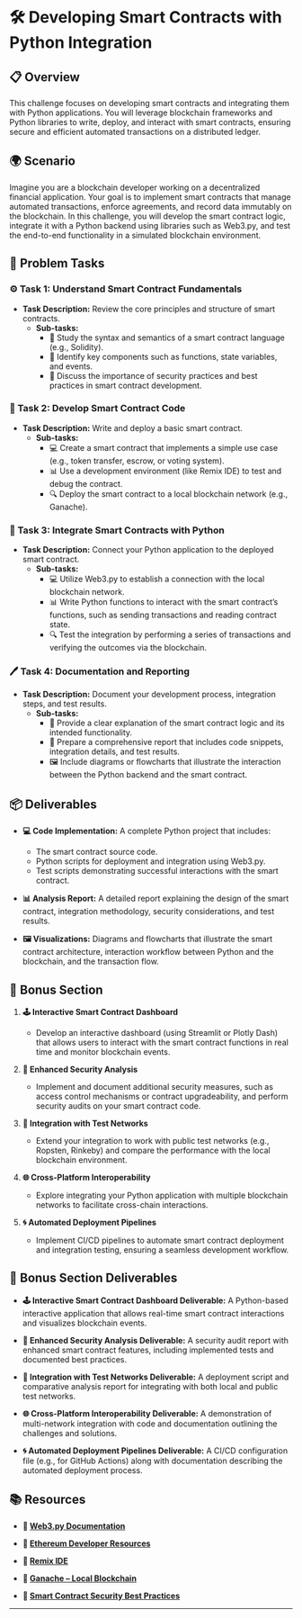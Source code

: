 # 🛠️ Developing Smart Contracts with Python Integration

## 📋 Overview
This challenge focuses on developing smart contracts and integrating them with Python applications. You will leverage blockchain frameworks and Python libraries to write, deploy, and interact with smart contracts, ensuring secure and efficient automated transactions on a distributed ledger.

## 🌍 Scenario
Imagine you are a blockchain developer working on a decentralized financial application. Your goal is to implement smart contracts that manage automated transactions, enforce agreements, and record data immutably on the blockchain. In this challenge, you will develop the smart contract logic, integrate it with a Python backend using libraries such as Web3.py, and test the end-to-end functionality in a simulated blockchain environment.

## 📝 Problem Tasks

### ⚙️ Task 1: Understand Smart Contract Fundamentals
- **Task Description:** Review the core principles and structure of smart contracts.
  - **Sub-tasks:**
    - 📐 Study the syntax and semantics of a smart contract language (e.g., Solidity).
    - 🧮 Identify key components such as functions, state variables, and events.
    - 🔧 Discuss the importance of security practices and best practices in smart contract development.

### 🔬 Task 2: Develop Smart Contract Code
- **Task Description:** Write and deploy a basic smart contract.
  - **Sub-tasks:**
    - 💻 Create a smart contract that implements a simple use case (e.g., token transfer, escrow, or voting system).
    - 📊 Use a development environment (like Remix IDE) to test and debug the contract.
    - 🔍 Deploy the smart contract to a local blockchain network (e.g., Ganache).

### 🔧 Task 3: Integrate Smart Contracts with Python
- **Task Description:** Connect your Python application to the deployed smart contract.
  - **Sub-tasks:**
    - 💻 Utilize Web3.py to establish a connection with the local blockchain network.
    - 📊 Write Python functions to interact with the smart contract’s functions, such as sending transactions and reading contract state.
    - 🔍 Test the integration by performing a series of transactions and verifying the outcomes via the blockchain.

### 🖊️ Task 4: Documentation and Reporting
- **Task Description:** Document your development process, integration steps, and test results.
  - **Sub-tasks:**
    - 📄 Provide a clear explanation of the smart contract logic and its intended functionality.
    - 📝 Prepare a comprehensive report that includes code snippets, integration details, and test results.
    - 🖼️ Include diagrams or flowcharts that illustrate the interaction between the Python backend and the smart contract.

## 📦 Deliverables
- **💻 Code Implementation:**
  A complete Python project that includes:
  - The smart contract source code.
  - Python scripts for deployment and integration using Web3.py.
  - Test scripts demonstrating successful interactions with the smart contract.

- **📊 Analysis Report:**
  A detailed report explaining the design of the smart contract, integration methodology, security considerations, and test results.

- **🖼️ Visualizations:**
  Diagrams and flowcharts that illustrate the smart contract architecture, interaction workflow between Python and the blockchain, and the transaction flow.

## 🎁 Bonus Section
1. **🕹️ Interactive Smart Contract Dashboard**
   - Develop an interactive dashboard (using Streamlit or Plotly Dash) that allows users to interact with the smart contract functions in real time and monitor blockchain events.

2. **🧮 Enhanced Security Analysis**
   - Implement and document additional security measures, such as access control mechanisms or contract upgradeability, and perform security audits on your smart contract code.

3. **🔄 Integration with Test Networks**
   - Extend your integration to work with public test networks (e.g., Ropsten, Rinkeby) and compare the performance with the local blockchain environment.

4. **🌐 Cross-Platform Interoperability**
   - Explore integrating your Python application with multiple blockchain networks to facilitate cross-chain interactions.

5. **🌀 Automated Deployment Pipelines**
   - Implement CI/CD pipelines to automate smart contract deployment and integration testing, ensuring a seamless development workflow.

## 🏅 Bonus Section Deliverables
- **🕹️ Interactive Smart Contract Dashboard Deliverable:**
  A Python-based interactive application that allows real-time smart contract interactions and visualizes blockchain events.

- **🧮 Enhanced Security Analysis Deliverable:**
  A security audit report with enhanced smart contract features, including implemented tests and documented best practices.

- **🔄 Integration with Test Networks Deliverable:**
  A deployment script and comparative analysis report for integrating with both local and public test networks.

- **🌐 Cross-Platform Interoperability Deliverable:**
  A demonstration of multi-network integration with code and documentation outlining the challenges and solutions.

- **🌀 Automated Deployment Pipelines Deliverable:**
  A CI/CD configuration file (e.g., for GitHub Actions) along with documentation describing the automated deployment process.

## 📚 Resources

- **🔗 [Web3.py Documentation](https://web3py.readthedocs.io/en/stable/)**

- **🔗 [Ethereum Developer Resources](https://ethereum.org/en/developers/)**

- **🔗 [Remix IDE](https://remix.ethereum.org/)**

- **🔗 [Ganache – Local Blockchain](https://www.trufflesuite.com/ganache)**

- **🔗 [Smart Contract Security Best Practices](https://consensys.github.io/smart-contract-best-practices/)**

---
